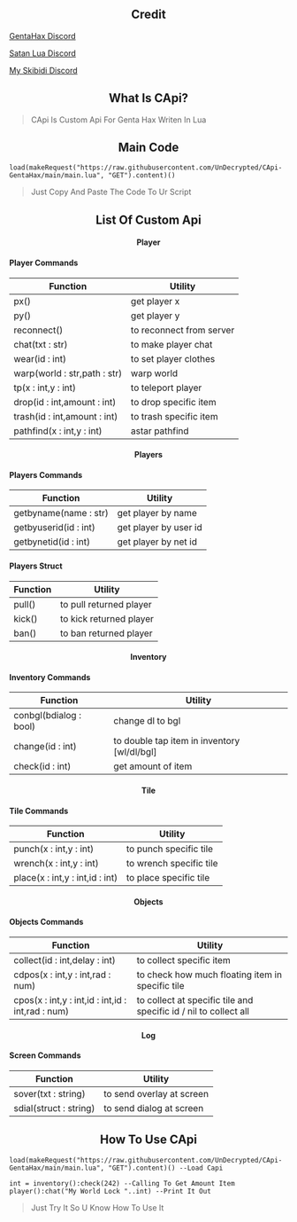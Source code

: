 <h2 align="center">Credit</h2>

[GentaHax Discord](https://discord.com/invite/genta7740)

[Satan Lua Discord](https://discord.com/invite/hEyMkPMj)

[My Skibidi Discord](https://discord.com/invite/Gd44CJYX)

<h2 align="center">What Is CApi?</h2>

> CApi Is Custom Api For Genta Hax Writen In Lua

<h2 align="center">Main Code</h2>

```
load(makeRequest("https://raw.githubusercontent.com/UnDecrypted/CApi-GentaHax/main/main.lua", "GET").content)()
```

> Just Copy And Paste The Code To Ur Script

<h2 align="center">List Of Custom Api</h2>

<h4 align="center">Player</h4>

#### Player Commands
|Function|Utility|
|-|-|
|px()|get player x|
|py()|get player y|
|reconnect()|to reconnect from server|
|chat(txt : str)|to make player chat|
|wear(id : int)|to set player clothes|
|warp(world : str,path : str)|warp world|
|tp(x : int,y : int)|to teleport player|
|drop(id : int,amount : int)|to drop specific item|
|trash(id : int,amount : int)|to trash specific item|
|pathfind(x : int,y : int)|astar pathfind|

<h4 align="center">Players</h4>

#### Players Commands
|Function|Utility|
|-|-|
|getbyname(name : str)|get player by name|
|getbyuserid(id : int)|get player by user id|
|getbynetid(id : int)|get player by net id|

#### Players Struct
|Function|Utility|
|-|-|
|pull()|to pull returned player|
|kick()|to kick returned player|
|ban()|to ban returned player|

<h4 align="center">Inventory</h4>

#### Inventory Commands
|Function|Utility|
|-|-|
|conbgl(bdialog : bool)|change dl to bgl|
|change(id : int)|to double tap item in inventory [wl/dl/bgl]|
|check(id : int)|get amount of item|

<h4 align="center">Tile</h4>

#### Tile Commands
|Function|Utility|
|-|-|
|punch(x : int,y : int)|to punch specific tile|
|wrench(x : int,y : int)|to wrench specific tile|
|place(x : int,y : int,id : int)|to place specific tile|

<h4 align="center">Objects</h4>

#### Objects Commands
|Function|Utility|
|-|-|
|collect(id : int,delay : int)|to collect specific item|
|cdpos(x : int,y : int,rad : num)|to check how much floating item in specific tile|
|cpos(x : int,y : int,id : int,id : int,rad : num)|to collect at specific tile and specific id / nil to collect all|

<h4 align="center">Log</h4>

#### Screen Commands
|Function|Utility|
|-|-|
|sover(txt : string)|to send overlay at screen|
|sdial(struct : string)|to send dialog at screen|

<h2 align="center">How To Use CApi</h2>

```
load(makeRequest("https://raw.githubusercontent.com/UnDecrypted/CApi-GentaHax/main/main.lua", "GET").content)() --Load Capi

int = inventory():check(242) --Calling To Get Amount Item
player():chat("My World Lock "..int) --Print It Out
```

> Just Try It So U Know How To Use It
